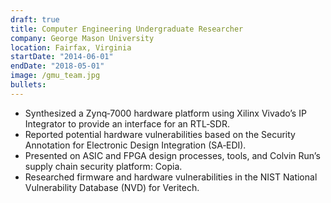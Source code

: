 ```yaml
---
draft: true
title: Computer Engineering Undergraduate Researcher
company: George Mason University
location: Fairfax, Virginia
startDate: "2014-06-01"
endDate: "2018-05-01"
image: /gmu_team.jpg
bullets:
---
```


- Synthesized a Zynq‑7000 hardware platform using Xilinx Vivado’s IP Integrator to provide an interface for an RTL‑SDR.
- Reported potential hardware vulnerabilities based on the Security Annotation for Electronic Design Integration (SA‑EDI).
- Presented on ASIC and FPGA design processes, tools, and Colvin Run’s supply chain security platform: Copia.
- Researched firmware and hardware vulnerabilities in the NIST National Vulnerability Database (NVD) for Veritech.